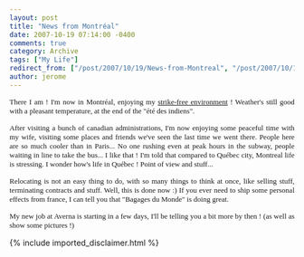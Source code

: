 ```yaml
---
layout: post
title: "News from Montréal"
date: 2007-10-19 07:14:00 -0400
comments: true
category: Archive
tags: ["My Life"]
redirect_from: ["/post/2007/10/19/News-from-Montreal", "/post/2007/10/19/news-from-montreal"]
author: jerome
---
```

<!-- more -->
<p align="justify">
<font face="Verdana" size="2">There I am ! I&#39;m now in Montr&eacute;al, enjoying my <a href="http://www.cnn.com/2007/WORLD/europe/10/18/french.strikes/index.html?iref=newssearch">strike-free environment</a>&nbsp;! Weather&#39;s still good with a pleasant temperature,&nbsp;at the end of the &quot;&eacute;t&eacute; des indiens&quot;.</font> 
</p>
<p align="justify">
<font face="Verdana" size="2">After&nbsp;visiting a bunch of canadian administrations,&nbsp;I&#39;m now enjoying some peaceful time with my wife, visiting some places and friends we&#39;ve&nbsp;seen the last time we went there. People here are so much cooler than in Paris... No one&nbsp;rushing even at peak hours in the subway, people waiting in line to take&nbsp;the bus... I like that ! I&#39;m told that compared to Qu&eacute;bec city, Montreal life is stressing. I wonder how&#39;s life in Qu&eacute;bec ! Point of&nbsp;view and stuff...&nbsp;</font> 
</p>
<p align="justify">
<font face="Verdana" size="2">Relocating is not an easy thing to do, with so many things to think at once, like selling stuff, terminating contracts and stuff. Well, this is done now :) If you ever need to ship some personal effects from france, I can tell you&nbsp;that &quot;Bagages du Monde&quot; is doing great. </font>
</p>
<p align="justify">
<font face="Verdana" size="2">My new job&nbsp;at Averna&nbsp;is starting in a few days, I&#39;ll be telling you&nbsp;a bit more by then ! (as well as show some pictures !)</font> 
</p>

{% include imported_disclaimer.html %}
